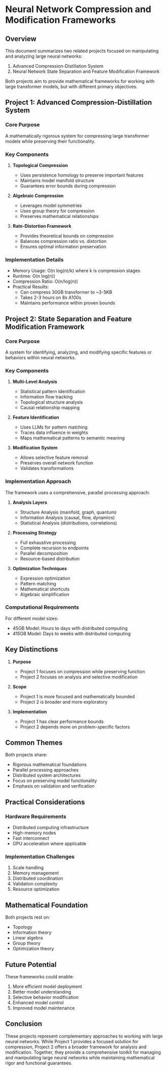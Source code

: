 # Neural Network Compression and Modification Frameworks

## Overview

This document summarizes two related projects focused on manipulating and analyzing large neural networks:

1. Advanced Compression-Distillation System
2. Neural Network State Separation and Feature Modification Framework

Both projects aim to provide mathematical frameworks for working with large transformer models, but with different primary objectives.

## Project 1: Advanced Compression-Distillation System

### Core Purpose
A mathematically rigorous system for compressing large transformer models while preserving their functionality.

### Key Components

1. **Topological Compression**
   - Uses persistence homology to preserve important features
   - Maintains model manifold structure
   - Guarantees error bounds during compression

2. **Algebraic Compression**
   - Leverages model symmetries
   - Uses group theory for compression
   - Preserves mathematical relationships

3. **Rate-Distortion Framework**
   - Provides theoretical bounds on compression
   - Balances compression ratio vs. distortion
   - Ensures optimal information preservation

### Implementation Details

- Memory Usage: O(n log(n)/k) where k is compression stages
- Runtime: O(n log(n))
- Compression Ratio: O(n/log(n))
- Practical Results:
  - Can compress 30GB transformer to ~3-5KB
  - Takes 2-3 hours on 8x A100s
  - Maintains performance within proven bounds

## Project 2: State Separation and Feature Modification Framework

### Core Purpose
A system for identifying, analyzing, and modifying specific features or behaviors within neural networks.

### Key Components

1. **Multi-Level Analysis**
   - Statistical pattern identification
   - Information flow tracking
   - Topological structure analysis
   - Causal relationship mapping

2. **Feature Identification**
   - Uses LLMs for pattern matching
   - Traces data influence in weights
   - Maps mathematical patterns to semantic meaning

3. **Modification System**
   - Allows selective feature removal
   - Preserves overall network function
   - Validates transformations

### Implementation Approach

The framework uses a comprehensive, parallel processing approach:

1. **Analysis Layers**
   - Structure Analysis (manifold, graph, quantum)
   - Information Analysis (causal, flow, dynamics)
   - Statistical Analysis (distributions, correlations)

2. **Processing Strategy**
   - Full exhaustive processing
   - Complete recursion to endpoints
   - Parallel decomposition
   - Resource-based distribution

3. **Optimization Techniques**
   - Expression optimization
   - Pattern matching
   - Mathematical shortcuts
   - Algebraic simplification

### Computational Requirements

For different model sizes:
- 45GB Model: Hours to days with distributed computing
- 415GB Model: Days to weeks with distributed computing

## Key Distinctions

1. **Purpose**
   - Project 1 focuses on compression while preserving function
   - Project 2 focuses on analysis and selective modification

2. **Scope**
   - Project 1 is more focused and mathematically bounded
   - Project 2 is broader and more exploratory

3. **Implementation**
   - Project 1 has clear performance bounds
   - Project 2 depends more on problem-specific factors

## Common Themes

Both projects share:
- Rigorous mathematical foundations
- Parallel processing approaches
- Distributed system architectures
- Focus on preserving model functionality
- Emphasis on validation and verification

## Practical Considerations

### Hardware Requirements
- Distributed computing infrastructure
- High-memory nodes
- Fast interconnect
- GPU acceleration where applicable

### Implementation Challenges
1. Scale handling
2. Memory management
3. Distributed coordination
4. Validation complexity
5. Resource optimization

## Mathematical Foundation

Both projects rest on:
- Topology
- Information theory
- Linear algebra
- Group theory
- Optimization theory

## Future Potential

These frameworks could enable:
1. More efficient model deployment
2. Better model understanding
3. Selective behavior modification
4. Enhanced model control
5. Improved model maintenance

## Conclusion

These projects represent complementary approaches to working with large neural networks. While Project 1 provides a focused solution for compression, Project 2 offers a broader framework for analysis and modification. Together, they provide a comprehensive toolkit for managing and manipulating large neural networks while maintaining mathematical rigor and functional guarantees.
